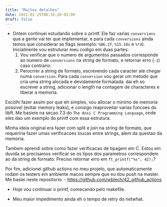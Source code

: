 ```yaml
---
title: "Muitos detalhes"
date: 2021-02-25T06:35:20-03:00
draft: false
---
```


- Ontem continuei estudando sobre o printf. Ele faz varias `conversions` que a gente vai ter que implementar, e para cada `conversions` ainda temos que considerar as flags (exemplo: `%06.2f`, `%15.10s` e `%*d`). Inicialmente vou estruturar meu codigo em duas partes:
  1. Vou verificar que o numero de argumentos passados corresponde ao numero de `conversions` na string de formato, e retornar erro (`-1`) caso contrario.
  2. Perocrrer a string de formato, escrevendo cada caracter ate chegar numa `conversion`. Para cada `conversion` vou gerar um metodo que cria uma string alocada e devidamente formatada: dai eh so escrever a string, adicionar o length na contagem de characteres e liberar a memoria.

Escolhi fazer assim por que eh simples, vou allocar o minimo de memoria possivel (evitar memory leaks), e consigo reaproveitar varias funcoes do libft. Me basieie na secao 7.3 do `The Ansi C Programming Language`, onde eles dao um exemplo do printf com essa estrutura.

Minha ideia original era fazer com split e join na string de formato, que requeriria fazer umas verificacoes loucas entre strings, alem da questao da memoria.

Tambem aprendi sobre como fazer verificacao de tipagem em C. Estou em duvida se precisamos verificar se os tipos dos parametros correspondem ao da string de formato: Preciso retornar erro em `ft_printf("%s", 42);`?

Por fim, adicionei github actions no meu projeto, que automaticamente rodam os testers em ambiente macos sempre que eu dou push na master. Me basiei neste repositorio: - https://github.com/wblech/42_github_actions

- Hoje vou continuar o printf, comecando pelo makefile.

- Meu maior impedimento ainda eh o tempo de retry do netwhat.

